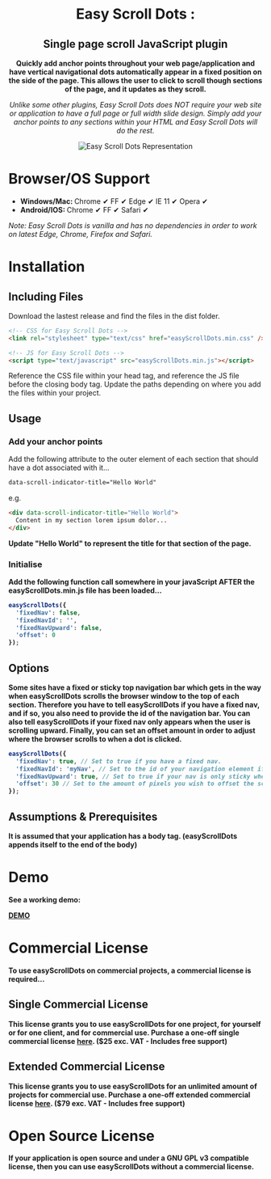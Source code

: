 <h1 align="center">Easy Scroll Dots :</h1>
<h2 align="center">Single page scroll JavaScript plugin</h2>
<p align="center"><strong>Quickly add anchor points throughout your web page/application and have vertical navigational dots automatically appear in a fixed position on the side of the page. This allows the user to click to scroll though sections of the page, and it updates as they scroll.</strong></p>
<p align="center"><em>Unlike some other plugins, Easy Scroll Dots does NOT require your web site or application to have a full page or full width slide design. Simply add your anchor points to any sections within your HTML and Easy Scroll Dots will do the rest.</em></p>
<p align="center"><img src="https://i.ibb.co/f4xMbHx/easy-Scroll-Dots-representation.jpg" alt="Easy Scroll Dots Representation" /></p>

# Browser/OS Support

<ul>
  <li><strong>Windows/Mac: </strong> Chrome &#10004; FF &#10004; Edge &#10004; IE 11 &#10004; Opera &#10004;</li>
  <li><strong>Android/IOS: </strong> Chrome &#10004; FF &#10004; Safari &#10004;</li>
</ul>
<p><em>Note: Easy Scroll Dots is vanilla and has no dependencies in order to work on latest Edge, Chrome, Firefox and Safari.</em></p> 

# Installation

## Including Files

<p>Download the lastest release and find the files in the dist folder.</p>

```html
<!-- CSS for Easy Scroll Dots -->
<link rel="stylesheet" type="text/css" href="easyScrollDots.min.css" />

<!-- JS for Easy Scroll Dots -->
<script type="text/javascript" src="easyScrollDots.min.js"></script>
```

<p>Reference the CSS file within your head tag, and reference the JS file before the closing body tag. Update the paths depending on where you add the files within your project.</p>

## Usage

### Add your anchor points

<p>Add the following attribute to the outer element of each section that should have a dot associated with it...</p>

```html
data-scroll-indicator-title="Hello World"
```

<p>e.g.</p>

```html
<div data-scroll-indicator-title="Hello World">
  Content in my section lorem ipsum dolor...
</div>
```

<p><strong>Update "Hello World" to represent the title for that section of the page.</p>

### Initialise

<p>Add the following function call somewhere in your javaScript AFTER the easyScrollDots.min.js file has been loaded...</p>

```javascript
easyScrollDots({
  'fixedNav': false,
  'fixedNavId': '',
  'fixedNavUpward': false,
  'offset': 0
});
```
  
## Options

<p>Some sites have a fixed or sticky top navigation bar which gets in the way when easyScrollDots scrolls the browser window to the top of each section. Therefore you have to tell easyScrollDots if you have a <strong>fixed nav</strong>, and if so, you also need to provide the <strong>id of the navigation bar</strong>. You can also tell easyScrollDots if your fixed <strong>nav only appears when the user is scrolling upward</strong>. Finally, you can set an <strong>offset amount</strong> in order to adjust where the browser scrolls to when a dot is clicked.</p>

```javascript
easyScrollDots({
  'fixedNav': true, // Set to true if you have a fixed nav.
  'fixedNavId': 'myNav', // Set to the id of your navigation element if 'fixedNav' is true (easyScrollDots will measure the height of the element).
  'fixedNavUpward': true, // Set to true if your nav is only sticky when the user is scrolling up (requires 'fixedNav' to be true and 'fixedNavId' to be a value).
  'offset': 30 // Set to the amount of pixels you wish to offset the scroll amount by (any positive number).
});
```

## Assumptions & Prerequisites

It is assumed that your application has a body tag. (easyScrollDots appends itself to the end of the body)

# Demo

<p>See a working demo:</p>

<strong><a href="https://easyscrolldots.primmis.com/" target="_blank">DEMO</a></strong>

# Commercial License

<p>To use easyScrollDots on commercial projects, a commercial license is required...</p>

## Single Commercial License

<p>This license grants you to use easyScrollDots for one project, for yourself or for one client, and for commercial use. Purchase a one-off single commercial license <a href="https://gum.co/TdtEX" target="_blank">here</a>. ($25 exc. VAT - Includes free support)</p>

## Extended Commercial License

<p>This license grants you to use easyScrollDots for an unlimited amount of projects for commercial use. Purchase a one-off extended commercial license <a href="https://gum.co/NGfmlw" target="_blank">here</a>. ($79 exc. VAT - Includes free support)</p>

# Open Source License

<p>If your application is open source and under a GNU GPL v3 compatible license, then you can use easyScrollDots without a commercial license.</p>
